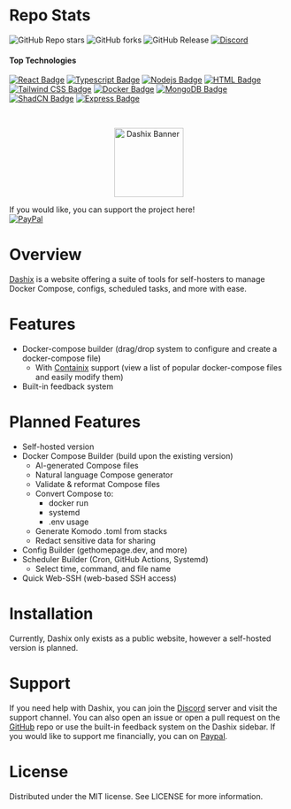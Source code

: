 # Repo Stats
![GitHub Repo stars](https://img.shields.io/github/stars/LukeGus/Dashix?style=flat&label=Stars)
![GitHub forks](https://img.shields.io/github/forks/LukeGus/Dashix?style=flat&label=Forks)
![GitHub Release](https://img.shields.io/github/v/release/LukeGus/Dashix?style=flat&label=Release)
<a href="https://discord.gg/jVQGdvHDrf"><img alt="Discord" src="https://img.shields.io/discord/1347374268253470720"></a>
#### Top Technologies
[![React Badge](https://img.shields.io/badge/-React-61DBFB?style=flat-square&labelColor=black&logo=react&logoColor=61DBFB)](#)
[![Typescript Badge](https://img.shields.io/badge/-Typescript-3178c6?style=flat-square&labelColor=black&logo=typescript&logoColor=3178c6)](#)
[![Nodejs Badge](https://img.shields.io/badge/-Nodejs-3C873A?style=flat-square&labelColor=black&logo=node.js&logoColor=3C873A)](#)
[![HTML Badge](https://img.shields.io/badge/-HTML-E34F26?style=flat-square&labelColor=black&logo=html5&logoColor=E34F26)](#)
[![Tailwind CSS Badge](https://img.shields.io/badge/-TailwindCSS-38B2AC?style=flat-square&labelColor=black&logo=tailwindcss&logoColor=38B2AC)](#)
[![Docker Badge](https://img.shields.io/badge/-Docker-2496ED?style=flat-square&labelColor=black&logo=docker&logoColor=2496ED)](#)
[![MongoDB Badge](https://img.shields.io/badge/-MongoDB-47A248?style=flat-square&labelColor=black&logo=mongodb&logoColor=47A248)](#)
[![ShadCN Badge](https://img.shields.io/badge/-ShadCN_UI-111827?style=flat-square&labelColor=black&logo=tailwindcss&logoColor=38BDF8)](#)
[![Express Badge](https://img.shields.io/badge/-Express.js-000000?style=flat-square&labelColor=black&logo=express&logoColor=white)](#)

<br />
<p align="center">
  <a href="https://github.com/LukeGus/Dashix">
    <img alt="Dashix Banner" src=./public/favicon.ico style="width: 125px; height: auto;">  </a>
</p>

If you would like, you can support the project here!\
[![PayPal](https://img.shields.io/badge/PayPal-00457C?style=for-the-badge&logo=paypal&logoColor=white)](https://paypal.me/LukeGustafson803)

# Overview
[Dashix](https://www.dashix.dev/) is a website offering a suite of tools for self-hosters to manage Docker Compose, configs, scheduled tasks, and more with ease.

# Features
- Docker-compose builder (drag/drop system to configure and create a docker-compose file)
  - With [Containix](https://github.com/LukeGus/Containix) support (view a list of popular docker-compose files and easily modify them)
- Built-in feedback system

# Planned Features
- Self-hosted version
- Docker Compose Builder (build upon the existing version)
    - AI-generated Compose files
    - Natural language Compose generator
    - Validate & reformat Compose files
    - Convert Compose to:
        - docker run
        - systemd
        - .env usage
    - Generate Komodo .toml from stacks
    - Redact sensitive data for sharing
- Config Builder (gethomepage.dev, and more)
- Scheduler Builder (Cron, GitHub Actions, Systemd)
    - Select time, command, and file name
- Quick Web-SSH (web-based SSH access)

# Installation
Currently, Dashix only exists as a public website, however  a self-hosted version is planned.

# Support
If you need help with Dashix, you can join the [Discord](https://discord.gg/jVQGdvHDrf) server and visit the support channel. You can also open an issue or open a pull request on the [GitHub](https://github.com/LukeGus/Dashix/issues) repo or use the built-in feedback system on the Dashix sidebar.
If you would like to support me financially, you can on [Paypal](https://paypal.me/LukeGustafson803).

# License
Distributed under the MIT license. See LICENSE for more information.